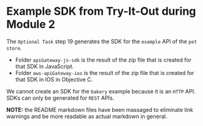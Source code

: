 # Example SDK from Try-It-Out during Module 2

The `Optional Task` step 19 generates the SDK for the `example` API of the `pet store`.

* Folder `apiGateway-js-sdk` is the result of the zip file that is created for that SDK in JavaScript.
* Folder `aws-apiGateway-ios` is the result of the zip file that is created for that SDK in IOS in Objective C.

We cannot create an SDK for the `bakery` example because it is an `HTTP` API. SDKs can only be generated for `REST` APIs.

**NOTE:** the README markdown files have been massaged to eliminate link warnings and be more readable as actual markdown in general.
